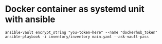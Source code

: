 # Docker container as systemd unit with ansible

```
ansible-vault encrypt_string "you-token-here" --name "dockerhub_token"
ansible-playbook -i inventory/inventory main.yaml --ask-vault-pass
```